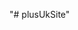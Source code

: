 "# plusUkSite" 

<script>
  window.fbAsyncInit = function() {
    FB.init({
      appId      : '{your-app-id}',
      cookie     : true,
      xfbml      : true,
      version    : '{api-version}'
    });
      
    FB.AppEvents.logPageView();   
      
  };

  (function(d, s, id){
     var js, fjs = d.getElementsByTagName(s)[0];
     if (d.getElementById(id)) {return;}
     js = d.createElement(s); js.id = id;
     js.src = "https://connect.facebook.net/en_US/sdk.js";
     fjs.parentNode.insertBefore(js, fjs);
   }(document, 'script', 'facebook-jssdk'));
</script>
